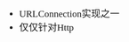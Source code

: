 <span  style="font-family: Simsun,serif; font-size: 17px; ">

- URLConnection实现之一
- 仅仅针对Http

</span>